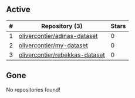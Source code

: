 ## Active
| # | Repository (3) | Stars |
| --- | --- | --- |
| 1 | [olivercontier/adinas-dataset](https://gin.g-node.org/olivercontier/adinas-dataset) | 0 |
| 2 | [olivercontier/my-dataset](https://gin.g-node.org/olivercontier/my-dataset) | 0 |
| 3 | [olivercontier/rebekkas-dataset](https://gin.g-node.org/olivercontier/rebekkas-dataset) | 0 |

## Gone
No repositories found!
